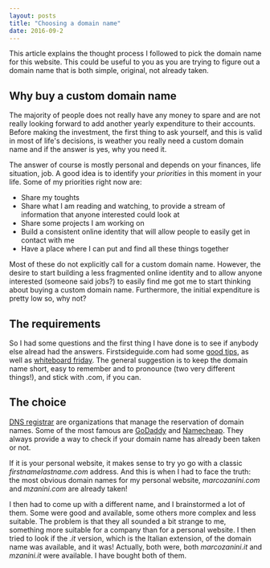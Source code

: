 ```yaml
---
layout: posts
title: "Choosing a domain name"
date: 2016-09-2
---
```


This article explains the thought process I followed to pick the domain name for this website. This could be useful to you as you are trying to figure out a domain name that is both simple, original, not already taken.

## Why buy a custom domain name 
The majority of people does not really have any money to spare and are not really looking forward to add another yearly expenditure to their accounts. Before making the investment, the first thing to ask yourself, and this is valid in most of life's decisions, is weather you really need a custom domain name and if the answer is yes, why you need it. 

The answer of course is mostly personal and depends on your finances, life situation, job. A good idea is to identify your *priorities* in this moment in your life. Some of my priorities right now are:

* Share my toughts
* Share what I am reading and watching, to provide a stream of information that anyone interested could look at
* Share some projects I am working on
* Build a consistent online identity that will allow people to easily get in contact with me
* Have a place where I can put and find all these things together 

Most of these do not explicitly call for a custom domain name. However, the desire to start building a less fragmented online identity and to allow anyone interested (someone said jobs?) to easily find me got me to start thinking about buying a custom domain name. Furthermore, the initial expenditure is pretty low so, why not?

## The requirements
So I had some questions and the first thing I have done is to see if anybody else alread had the answers. Firstsideguide.com had some [good tips](http://firstsiteguide.com/choose-domain/), as well as [whiteboard friday](https://moz.com/blog/how-to-choose-a-domain-name-whiteboard-friday). The general suggestion is to keep the domain name short, easy to remember and to pronounce (two very different things!), and stick with .com, if you can. 

## The choice
[DNS registrar](https://en.wikipedia.org/wiki/Domain_name_registrar) are organizations that manage the reservation of domain names. Some of the most famous are [GoDaddy](https://godaddy.com) and [Namecheap](https://www.namecheap.com/domains/). They always provide a way to check if your domain name has already been taken or not. 

If it is your personal website, it makes sense to try yo go with a classic *firstnamelastname.com* address. And this is when I had to face the truth: the most obvious domain names for my personal website, *marcozanini.com* and *mzanini.com* are already taken!

I then had to come up with a different name, and I brainstormed a lot of them. Some were good and available, some others more complex and less suitable. The problem is that they all sounded a bit strange to me, something more suitable for a company than for a personal website. I then tried to look if the *.it* version, which is the Italian extension, of the domain name was available, and it was! Actually, both were, both *marcozanini.it* and *mzanini.it* were available. I have bought both of them.

